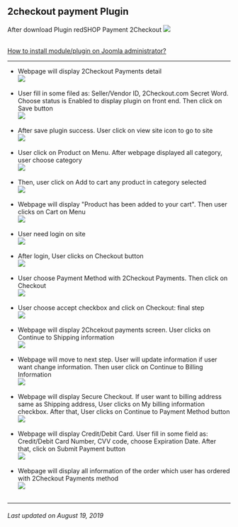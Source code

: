 ## 2checkout payment Plugin

After download Plugin redSHOP Payment 2Checkout 
<img src="./manual/en-US/chapters/plugin-redshop/img/img19.png" class="example"/><br><br>

[How to install module/plugin on Joomla administrator?](chapters/module-redshop/install-module-plugin.md)

<hr>

<ul>
<li>Webpage will display 2Checkout Payments detail</li>
<img src="./manual/en-US/chapters/plugin-redshop/img/img20.png" class="example"/><br><br>

<li>User fill in some filed as: Seller/Vendor ID, 2Checkout.com Secret Word. Choose status is Enabled to display plugin on front end. Then click on Save button</li>
<img src="./manual/en-US/chapters/plugin-redshop/img/img21.png" class="example"/><br><br>

<li>After save plugin success. User click on view site icon to go to site</li>
<img src="./manual/en-US/chapters/plugin-redshop/img/img22.png" class="example"/><br><br>

<li>User click on Product on Menu. After webpage displayed all category, user choose category </li>
<img src="./manual/en-US/chapters/plugin-redshop/img/img23.png" class="example"/><br><br>

<li>Then, user click on Add to cart any product in category selected</li>
<img src="./manual/en-US/chapters/plugin-redshop/img/img24.png" class="example"/><br><br>

<li>Webpage will display "Product has been added to your cart". Then user clicks on Cart on Menu</li>
<img src="./manual/en-US/chapters/plugin-redshop/img/img25.png" class="example"/><br><br>

<li>User need login on site</li>
<img src="./manual/en-US/chapters/plugin-redshop/img/img26.png" class="example"/><br><br>

<li>After login, User clicks on Checkout button</li>
<img src="./manual/en-US/chapters/plugin-redshop/img/img27.png" class="example"/><br><br>

<li>User choose Payment Method with 2Checkout Payments. Then click on Checkout</li>
<img src="./manual/en-US/chapters/plugin-redshop/img/img28.png" class="example"/><br><br>

<li>User choose accept checkbox and click on Checkout: final step</li>
<img src="./manual/en-US/chapters/plugin-redshop/img/img29.png" class="example"/><br><br>

<li>Webpage will display 2Chcekout payments screen. User clicks on Continue to Shipping information</li>
<img src="./manual/en-US/chapters/plugin-redshop/img/img30.png" class="example"/><br><br>

<li>Webpage will move to next step. User will update information if user want change information. Then user click on Continue to Billing Information</li>
<img src="./manual/en-US/chapters/plugin-redshop/img/img31.png" class="example"/><br><br>

<li>Webpage will display Secure Checkout. If user want to billing address same as Shipping address, User clicks on My billing information checkbox. After that, User clicks on Continue to Payment Method button</li>
<img src="./manual/en-US/chapters/plugin-redshop/img/img32.png" class="example"/><br><br>

<li>Webpage will display Credit/Debit Card. User fill in some field as: Credit/Debit Card Number, CVV code, choose Expiration Date. After that, click on Submit Payment button</li>
<img src="./manual/en-US/chapters/plugin-redshop/img/img33.png" class="example"/><br><br>

<li>Webpage will display all information of the order which user has ordered with 2Checkout Payments method</li>
<img src="./manual/en-US/chapters/plugin-redshop/img/img34.png" class="example"/><br><br>
</ul>

<hr>

<h6>Last updated on August 19, 2019</h6>